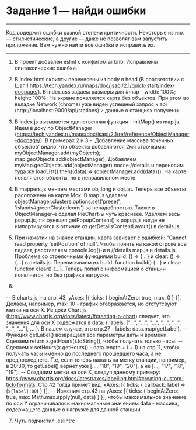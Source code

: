# Задание 1 — найди ошибки
-------------------------------------------------------------------------------------------------------------

Код содержит ошибки разной степени критичности. Некоторые из них — стилистические, а другие — даже не позволят вам запустить приложение. Вам нужно найти все ошибки и исправить их.

-------------------------------------------------------------------------------------------------------------

1) В проект добавлен eslint с конфигом airbnb. Исправлены синтаксические ошибки.

2) В index.html скрипты перенесены из body в head (В соответствии с Шаг 1 https://tech.yandex.ru/maps/doc/jsapi/2.1/quick-start/index-docpage/). В index.css задаем размеры для #map - width: 100%; height: 100%; На экране появляется карта без объектов. При этом во вкладке Network (chrome) уже виден успешный запрос к api (http://localhost:9000/api/stations) и данные о станциях получены.

3) В index.js вызывается единственная функция - initMap() из map.js. Идем в доку по ObjectManager (https://tech.yandex.ru/maps/doc/jsapi/2.1/ref/reference/ObjectManager-docpage/). В примерах 2 и 3 - 'Добавление массива точечных объектов' видно, что объекты добавляются 2мя строчками: myObjectManager.add(myObjects); map.geoObjects.add(objectManager); 
Добавляем myMap.geoObjects.add(objectManager) после //details и переносим туда же loadList().then((data) => {objectManager.add(data)}). 
На карте появляются объекты, но в неправильном месте.

4) В mappers.js меняем местами obj.long и obj.lat. Теперь все объекты расоложены на карте Мск.
В map.js удаляем objectManager.clusters.options.set('preset', 'islands#greenClusterIcons') за ненадобностью.
Также в ObjectManager-е сделал PieChart-ы чуть красивее.
Удаляем весь popup.js, т.к функция getPopupContent() в popup.js нигде не импортируются в отличие от getDetailsContentLayout() в details.js.

5) При нажатии на значек станции, карта зависает с ошибкой: "Cannot read property 'setPosition' of null". Чтобы понять на какой строке все падает, расставляем console.log()-и в //details map.js и details.js. Проблема со стрелочными функциями build: () => {...} и clear: () => {...} в details.js. Переписываем их build: function build() {...} и clear: function clear() {...}. Теперь попап с информацией о станции появляется, но без графика нагрузки.

6)  
-- В charts.js, на стр. 43, yAxes: [{ ticks: { beginAtZero: true, max: 0 } }]. Делаем, например, max: 10 - график отображается, но отстутсвуют метки на оси X. Из доки Chart.js (http://www.chartjs.org/docs/latest/#creating-a-chart) следует, что значения для оси Х содержатся в data: { labels: ["...", "...", "...", "...", "...", "...", "..."], ... }. В нашем случае, это стр.27 - labels: data.map(getLabel).
-- Функция getLabel() возвращает все параметры даты и времени. Сделаем return x.getHours().toString(), чтобы получать только часы. 
-- Сделаем x.setHours(x.getHours() - data.length + i + 1) на стр.11, чтобы получать часы именно до последнего прошедшего часа, а не предпоследнего. Т.е, если теперь нажать на метку станции, например, в 20:30, то getLabel() вернет уже [..., "18", "19", "20"], а не [..., "17", "18", "19"].
-- Создадим метки на оси Х, следуя данному примеру: https://www.chartjs.org/docs/latest/axes/labelling.html#creating-custom-tick-formats. Стр.42 тогда примет вид: xAxes: [{ ticks: { callback: label => (`${label}:00`) } }],
-- Изменим стр.43 на yAxes: [{ ticks: { beginAtZero: true, max: Math.max.apply(null, data) } }], чтобы максимальное значение по оси Y ограничивалось макисмальным значением data - массива, содержащего данные о нагрузке для данной станции.

7) Чуть подчистил .eslintrc